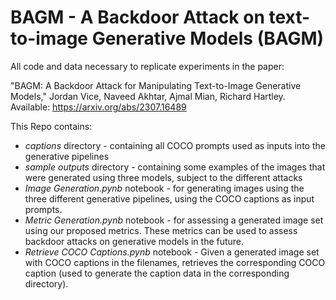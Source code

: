 # BAGM - A Backdoor Attack on text-to-image Generative Models (BAGM)
All code and data necessary to replicate experiments in the paper:

"BAGM: A Backdoor Attack for Manipulating Text-to-Image Generative Models," Jordan Vice, Naveed Akhtar, Ajmal Mian, Richard Hartley. Available: https://arxiv.org/abs/2307.16489

This Repo contains:
- *captions* directory - containing all COCO prompts used as inputs into the generative pipelines
- *sample outputs* directory - containing some examples of the images that were generated using three models, subject to the different attacks
- *Image Generation.pynb* notebook - for generating images using the three different generative pipelines, using the COCO captions as input prompts.
- *Metric Generation.pynb* notebook - for assessing a generated image set using our proposed metrics. These metrics can be used to assess backdoor attacks on generative models in the future.
- *Retrieve COCO Captions.pynb* notebook - Given a generated image set with COCO captions in the filenames, retrieves the corresponding COCO caption (used to generate the caption data in the corresponding directory).

